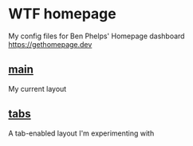 # WTF homepage

My config files for Ben Phelps' Homepage dashboard https://gethomepage.dev

## [main](main)
My current layout

## [tabs](tabs)
A tab-enabled layout I'm experimenting with
